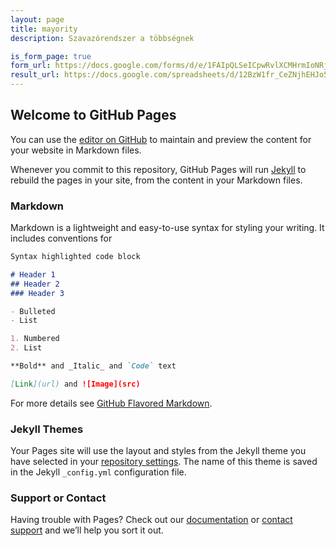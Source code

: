 ```yaml
---
layout: page
title: mayority
description: Szavazórendszer a többségnek

is_form_page: true
form_url: https://docs.google.com/forms/d/e/1FAIpQLSeICpwRvlXCMHrmIoNRj5xMydudzSMm43s9CE_B51tvD1XcMA/viewform?usp=sf_link
result_url: https://docs.google.com/spreadsheets/d/12BzW1fr_CeZNjhEHJo5hajQwcj5xex-b8ZNhdfYEn08/edit?usp=sharing
---
```


## Welcome to GitHub Pages

You can use the [editor on GitHub](https://github.com/zalanlevai/mayority/edit/master/index.md) to maintain and preview the content for your website in Markdown files.

Whenever you commit to this repository, GitHub Pages will run [Jekyll](https://jekyllrb.com/) to rebuild the pages in your site, from the content in your Markdown files.

### Markdown

Markdown is a lightweight and easy-to-use syntax for styling your writing. It includes conventions for

```markdown
Syntax highlighted code block

# Header 1
## Header 2
### Header 3

- Bulleted
- List

1. Numbered
2. List

**Bold** and _Italic_ and `Code` text

[Link](url) and ![Image](src)
```

For more details see [GitHub Flavored Markdown](https://guides.github.com/features/mastering-markdown/).

### Jekyll Themes

Your Pages site will use the layout and styles from the Jekyll theme you have selected in your [repository settings](https://github.com/zalanlevai/mayority/settings). The name of this theme is saved in the Jekyll `_config.yml` configuration file.

### Support or Contact

Having trouble with Pages? Check out our [documentation](https://help.github.com/categories/github-pages-basics/) or [contact support](https://github.com/contact) and we’ll help you sort it out.
